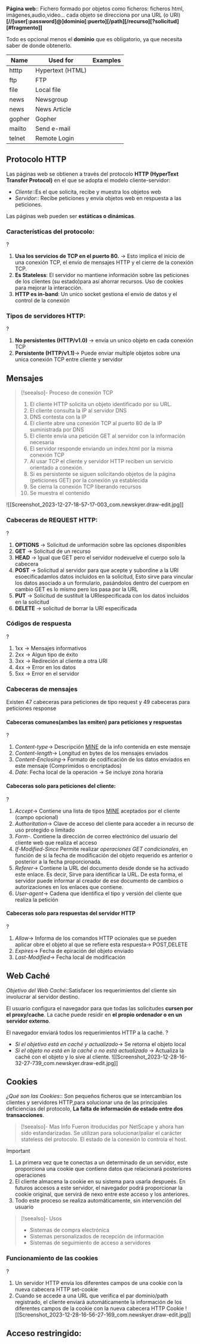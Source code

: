 
**Página web**:: Fichero formado por objetos como ficheros: ficheros html, imágenes,audio,video... cada objeto se direcciona por una URL (o URI)
**\[//\[user\[:password]@\]dominio\[:puerto]\[/path]\[/recurso]\[?solicitud]\[#fragmento]\]**

Todo es opcional menos el **dominio** que es obligatorio, ya que necesita saber de donde obtenerlo. <!--SR:!2024-02-07,3,266-->

| Name   | Used for         | Examples |
| ------ | ---------------- | -------- |
| htttp  | Hypertext (HTML) |          |
| ftp    | FTP              |          |
| file   | Local file       |          |
| news   | Newsgroup        |          |
| news   | News Article     |          |
| gopher | Gopher           |          |
| mailto | Send e-mail      |          |
| telnet | Remote Login     |          |

## Protocolo HTTP

Las páginas web se obtienen a través del protocolo **HTTP (HyperText Transfer Protocol)** en el que se adopta el modelo cliente-servidor:
- *Cliente*::Es el que solicita, recibe y muestra los objetos web
- *Servidor*:: Recibe peticiones y envía objetos web en respuesta a las peticiones.

Las páginas web pueden ser **estáticas o dinámicas**.

### Características del protocolo:
?
1. **Usa los servicios de TCP en el puerto 80.** -> Esto implica el inicio de una conexión TCP, el envío de mensajes HTTP y el cierre de la conexión TCP.
2. **Es Stateless**: El servidor no mantiene información sobre las peticiones de los clientes (su estado)para así ahorrar recursos. Uso de cookies para mejorar la interacción.
3. **HTTP es in-band**: Un unico socket gestiona el envio de datos y el control de la conexión

### Tipos de servidores HTTP:
?
1. **No persistentes (HTTP/v1.0)** -> envía un unico objeto en cada conexión TCP
2. **Persistente (HTTP/v1.1)**-> Puede enviar multiple objetos sobre una unica conexión TCP entre cliente y servidor

## Mensajes

> [!seealso]- Proceso de conexión TCP
> 1. El cliente HTTP solicita un objeto identificado por su URL.
> 2. El cliente consulta la IP al servidor DNS
> 3. DNS contesta con la IP
> 4. El cliente abre una conexión TCP al puerto 80 de la IP suministrada por DNS
> 5. El cliente envía una petición GET al servidor con la información necesaria
> 6. El servidor responde enviando un index.html por la misma conexión TCP
> 7. Al usar TCP el cliente y servidor HTTP reciben un servicio orientado a conexión.
> 8. Si es persistente se siguen solicitando objetos de la página (peticiones GET) por la conexión ya establecida
> 9. Se cierra la conexión TCP liberando recursos
> 10. Se muestra el contenido

![[Screenshot_2023-12-27-18-57-17-003_com.newskyer.draw-edit.jpg]]

### Cabeceras de REQUEST HTTP:
?
1. **OPTIONS** -> Solicitud de unformación sobre las opciones disponibles
2. **GET** -> Solicitud de un recurso
3. **HEAD** -> Igual que GET pero el servidor nodevuelve el cuerpo solo la cabecera
4. **POST** -> Solicitud al servidor para que acepte y subordine a la URI esoecificadamlos datos incluidos en la solicitud, Esto sirve para vincular los datos asociado a un formulario, pasándolos dentro del cuerpom en cambio GET es lo mismo pero los pasa por la URL
5. **PUT** -> Solicitud de sustituit la URIespecificada con los datos incluidos en la solicitud
6. **DELETE** -> solicitud de borrar la URI especificada

### Códigos de respuesta
?
1. 1xx -> Mensajes informativos
2. 2xx -> Algun tipo de éxito
3. 3xx -> Redireción al cliente a otra URI
4. 4xx -> Error en los datos 
5. 5xx -> Error en el servidor

### Cabeceras de mensajes
Existen 47 cabeceras para peticiones de tipo request y 49 cabeceras para peticiones response

#### Cabeceras comunes(ambes las emiten) para peticiones y respuestas
?
1. *Content-type*-> Descripción [MINE](https://developer.mozilla.org/es/docs/Web/HTTP/Basics_of_HTTP/MIME_types)  de la info contenida en este mensaje
2. *Content-length*-> Longitud en bytes de los mensajes enviados
3. *Content-Enclosing*-> Formato de codificación de los datos enviados en este mensaje (Comprimidos o encriptados)
4. *Date*: Fecha local de la operación -> Se incluye zona horaria

#### Cabeceras solo para peticiones del cliente:
?
1. *Accept*-> Contiene una lista de tipos [MINE](https://developer.mozilla.org/es/docs/Web/HTTP/Basics_of_HTTP/MIME_types) aceptados por el cliente (campo opcional)
2. *Authoritation*-> Clave de acceso del cliente para acceder a in recurso de uso protegido o limitado
3. *Form*-. Contiene la dirección de correo electrónico del usuario del cliente web que realiza el acceso
4. *If-Modified-Since* Permite realizar *operaciones GET condicionales*, en función de si la fecha de modificación del objeto requerido es anterior o posterior a la fecha proporcionada.
5. *Referer*-> Contiene la URL del documento desde donde se ha activado este enlace. Es decir, Sirve para identificar la URL. De esta forma, el servidor puede informar al creador de ese documento de cambios o autorizaciones en los enlaces que contiene.
6. *User-agent*-> Cadena que identifica el tipo y versión del cliente que realiza la petición

#### Cabeceras solo para respuestas del servidor HTTP
?
1. *Allow*-> Informa de los comandos HTTP ocionales que se pueden aplicar obre el objeto al que se refiere esta respuesta-> POST,DELETE
2. *Expires*-> Fecha de epiración del objeto enviado
3. *Last-Modified*-> Fecha local de modificación <!--SR:!2024-02-05,1,210-->

## Web Caché

*Objetivo del Web Caché*::Satisfacer los requerimientos del cliente sin involucrar al servidor destino.

El usuario configura el navegador para que todas las solicitudes **cursen por el proxy/cache**. La cache puede residir en **el propio ordenador o en un servidor externo**. <!--SR:!2024-02-07,3,250!2000-01-01,1,250-->

El navegador enviará todos los requerimientos HTTP a la caché.
?
- *Si el objetivo está en caché y actualizado*-> Se retorna el objeto local
- *Si el objeto no está en la caché o no está actualizado* -> Actualiza la caché con el objeto y lo sive al cliente.
![[Screenshot_2023-12-28-16-32-27-739_com.newskyer.draw-edit.jpg]]

## Cookies

*¿Qué son las Cookies*:: Son pequeños ficheros que se intercambian los clientes y servidores HTTP,para solucionar una de las principales deficiencias del protocolo, **La falta de información de estado entre dos transacciones**.

> [!seealso]- Mas Info
> Fueron itroducidas por NetScape y ahora han sido estandarizadas. Se utilizan para solucionar/paliar el carácter stateless del protocolo. El estado de la conexión lo controla el host.

> [!important]
> 1. La primera vez que te conectas a un determinado de un servidor, este proporciona una cookie que contiene datos que relacionará posteriores operaciones
> 2. El cliente almacena la cookie en su sistema para usarla despueés. En futuros accesos a este servidor, el navegador podrá proporcionar la cookie original, que servirá de nexo entre este acceso y los anteriores.
> 3. Todo este proceso se realiza automáticamente, sin intervención del usuario

> [!seealso]- Usos
> - Sistemas de compra electrónica
> - Sistemas personalizados de recepción de información
> - Sistemas de seguimiento de acceso a servidores
> 


### Funcionamiento de las cookies
?
1. Un servidor HTTP envía los diferentes campos de una cookie con la nueva cabecera HTTP set-cookie
2. Cuando se accede a una URL que verifica el par dominio/path registrado, el cliente enviará automáticamente la información de los diferentes campos de la cookie con la nueva cabecera HTTP Cookie
![[Screenshot_2023-12-28-16-56-27-169_com.newskyer.draw-edit.jpg]]


## Acceso restringido:
